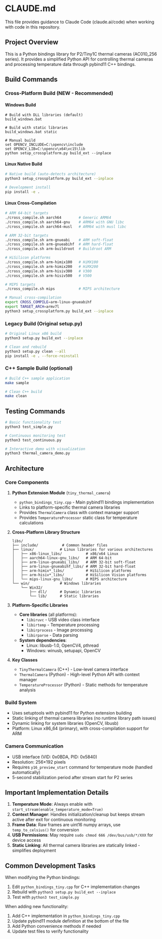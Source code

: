 # CLAUDE.md

This file provides guidance to Claude Code (claude.ai/code) when working with code in this repository.

## Project Overview

This is a Python bindings library for P2/Tiny1C thermal cameras (AC010_256 series). It provides a simplified Python API for controlling thermal cameras and processing temperature data through pybind11 C++ bindings.

## Build Commands

### Cross-Platform Build (NEW - Recommended)

#### Windows Build
```batch
# Build with DLL libraries (default)
build_windows.bat

# Build with static libraries
build_windows.bat static

# Manual build
set OPENCV_INCLUDE=C:\opencv\include
set OPENCV_LIB=C:\opencv\x64\vc15\lib
python setup_crossplatform.py build_ext --inplace
```

#### Linux Native Build
```bash
# Native build (auto-detects architecture)
python3 setup_crossplatform.py build_ext --inplace

# Development install
pip install -e .
```

#### Linux Cross-Compilation
```bash
# ARM 64-bit targets
./cross_compile.sh aarch64        # Generic ARM64
./cross_compile.sh aarch64-gnu    # ARM64 with GNU libc
./cross_compile.sh aarch64-musl   # ARM64 with musl libc

# ARM 32-bit targets  
./cross_compile.sh arm-gnueabi    # ARM soft-float
./cross_compile.sh arm-gnueabihf  # ARM hard-float
./cross_compile.sh arm-buildroot  # Buildroot ARM

# HiSilicon platforms
./cross_compile.sh arm-himix100   # HiMX100
./cross_compile.sh arm-himix200   # HiMX200
./cross_compile.sh arm-hisiv300   # V300
./cross_compile.sh arm-hisiv500   # V500

# MIPS targets
./cross_compile.sh mips           # MIPS architecture

# Manual cross-compilation
export CROSS_COMPILE=arm-linux-gnueabihf
export TARGET_ARCH=armv7l
python3 setup_crossplatform.py build_ext --inplace
```

### Legacy Build (Original setup.py)
```bash
# Original Linux x86 build
python3 setup.py build_ext --inplace

# Clean and rebuild
python3 setup.py clean --all
pip install -e . --force-reinstall
```

### C++ Sample Build (optional)
```bash
# Build C++ sample application
make sample

# Clean C++ build
make clean
```

## Testing Commands

```bash
# Basic functionality test
python3 test_simple.py

# Continuous monitoring test
python3 test_continuous.py

# Interactive demo with visualization
python3 thermal_camera_demo.py
```

## Architecture

### Core Components

1. **Python Extension Module** (`tiny_thermal_camera`)
   - `python_bindings_tiny.cpp` - Main pybind11 bindings implementation
   - Links to platform-specific thermal camera libraries
   - Provides `ThermalCamera` class with context manager support
   - Provides `TemperatureProcessor` static class for temperature calculations

2. **Cross-Platform Library Structure**
   ```
   libs/
   ├── include/           # Common header files
   ├── linux/            # Linux libraries for various architectures
   │   ├── x86-linux_libs/           # x86/x64 Linux
   │   ├── aarch64-linux-gnu_libs/   # ARM 64-bit
   │   ├── arm-linux-gnueabi_libs/   # ARM 32-bit soft-float
   │   ├── arm-linux-gnueabihf_libs/ # ARM 32-bit hard-float
   │   ├── arm-himix*_libs/          # HiSilicon platforms
   │   ├── arm-hisiv*_libs/          # HiSilicon Vision platforms
   │   └── mips-linux-gnu_libs/      # MIPS architecture
   └── win/              # Windows libraries
       └── Win32/
           ├── dll/      # Dynamic libraries
           └── lib/      # Static libraries
   ```

3. **Platform-Specific Libraries**
   - **Core libraries** (all platforms):
     - `libiruvc` - USB video class interface
     - `libirtemp` - Temperature processing
     - `libirprocess` - Image processing
     - `libirparse` - Data parsing
   - **System dependencies**:
     - Linux: libusb-1.0, OpenCV4, pthread
     - Windows: winusb, setupapi, OpenCV

4. **Key Classes**
   - `TinyThermalCamera` (C++) - Low-level camera interface
   - `ThermalCamera` (Python) - High-level Python API with context manager
   - `TemperatureProcessor` (Python) - Static methods for temperature analysis

### Build System

- Uses setuptools with pybind11 for Python extension building
- Static linking of thermal camera libraries (no runtime library path issues)
- Dynamic linking for system libraries (OpenCV, libusb)
- Platform: Linux x86_64 (primary), with cross-compilation support for ARM

### Camera Communication

- USB interface (VID: 0x0BDA, PID: 0x5840)
- Resolution: 256×192 pixels
- Requires `y16_preview_start` command for temperature mode (handled automatically)
- 5-second stabilization period after stream start for P2 series

## Important Implementation Details

1. **Temperature Mode**: Always enable with `start_stream(enable_temperature_mode=True)`
2. **Context Manager**: Handles initialization/cleanup but keeps stream active after exit for continuous monitoring
3. **Frame Data**: Raw frames are uint16 numpy arrays, use `temp_to_celsius()` for conversion
4. **USB Permissions**: May require `sudo chmod 666 /dev/bus/usb/*/XXX` for device access
5. **Static Linking**: All thermal camera libraries are statically linked - simplifies deployment

## Common Development Tasks

When modifying the Python bindings:
1. Edit `python_bindings_tiny.cpp` for C++ implementation changes
2. Rebuild with `python3 setup.py build_ext --inplace`
3. Test with `python3 test_simple.py`

When adding new functionality:
1. Add C++ implementation in `python_bindings_tiny.cpp`
2. Update pybind11 module definition at the bottom of the file
3. Add Python convenience methods if needed
4. Update test files to verify functionality